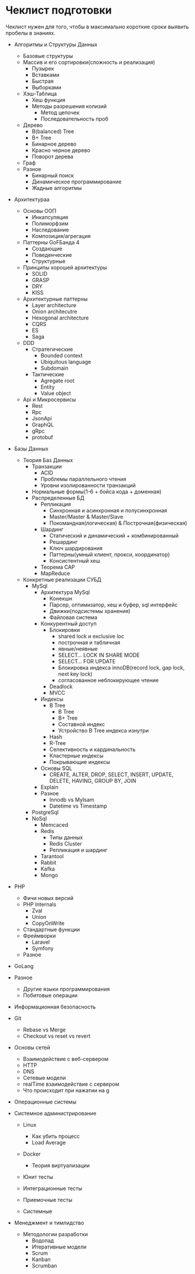 # Чеклист подготовки

Чеклист нужен для того, чтобы в максимально короткие сроки выявить пробелы в знаниях.

* Алгоритмы и Структуры Данных
  * Базовые структуры
  * Массив и его сортировки(сложность и реализация)
    * Пузырек
    * Вставками
    * Быстрая
    * Выборками
  * Хэш-Таблица
    * Хеш функция
    * Методы разрешения колизий
      * Метод цепочек
      * Последовательность проб 
  * Дерево
    * B(balanced) Tree
    * B+ Tree
    * Бинарное дерево
    * Красно черное дерево
    * Поворот дерева    
  * Граф
  * Разное
    * Бинарный поиск
    * Динамическое программирование
    * Жадные алгоритмы

* Архитектураa
  * Основы ООП
    * Инкапсуляция
    * Полиморфзим
    * Наследование
    * Композиция/агрегация
  * Паттерны GoFБанда 4
    * Создающие
    * Поведенческие
    * Структурные
  * Принципы хорошей архитектуры
    * SOLID
    * GRASP
    * DRY
    * KISS
  * Архитектурные паттерны
    * Layer architecture
    * Onion architecutre
    * Hexogonal architecture
    * CQRS
    * ES
    * Saga
  * DDD
    * Стратегические
      * Bounded context
      * Ubiquitous language
      *  Subdomain
    * Тактические
      * Agregate root
      * Entity
      * Value object
  * Api и Микросервисы
    * Rest
    * Rpc
    * JsonApi
    * GraphQL
    * gRpc
    * protobuf

* Базы Данных
  * Теория Баз Данных
    * Транзакции
      * ACID
      * Проблемы параллельного чтения
      * Уровни изолированности транзакций
    * Нормальные формы(1-6 + бойса кода + доменная)
    * Распределенные БД
      * Репликация
        * Синхронная и асинхронная и полусинхронная
        * Master/Master & Master/Slave
        * Покомандная(логическая) & Построчная(физическая)
      * Шардинг
        * Статический и динамический + комбинированный
        * Решардинг
        * Ключ шардирования
        * Паттерны(умный клиент, прокси, координатор)
        * Консистентный хеш
      * Теорема САР
      * MapReduce
  * Конкретные реализации СУБД
    * MySql
      * Архитектура MySql
        * Конекшн
        * Парсер, оптимизатор, кеш и буфер, sql интерфейс
        * Движки(подсистемы хранения)
        * Файловая система
      * Конкурентный доступ
        * Блокировки
          * shared lock и exclusive loc
          * построчная и табличная
          * явные/неявные
          * SELECT… LOCK IN SHARE MODE
          * SELECT… FOR UPDATE 
          * Блокировка индекса innoDB(record lock, gap lock, next key lock)
          * согласованное неблокирующее чтение
        * Deadlock
        * MVCC
      * Индексы
        * B Tree
          * B Tree
          * B+ Tree
          * Составной индекс
          * Устройство B Tree индекса изнутри
        * Hash
        * R-Tree
        * Селективность и кардинальность
        * Кластерные индексы
        * Покрывающие индексы
      * Основы SQL
        * CREATE,  ALTER,  DROP,  SELECT, INSERT, UPDATE, DELETE, HAVING, GROUP BY, JOIN
      * Explain
      * Разное
        * Innodb vs MyIsam
        * Datetime vs Timestamp
    * PostgreSql
    * NoSql
      * Memcaced
      * Redis
        * Типы данных
        * Redis Cluster
        * Репликация и шардинг
      * Tarantool
      * Rabbit
      * Kafka
      * Mongo

* PHP
  * Фичи новых версий
  * PHP Internals
    * Zval
    * Union
    * CopyOnWrite
  * Стандартные функции
  * Фреймворки
    * Laravel
    * Symfony
  * Разное

* GoLang

* Разное
  * Другие языки программирования
  * Побитовые операции

* Информационная безопасность

* Git

  * Rebase vs Merge
  * Checkout vs reset vs revert

* Основы сетей
  * Взаимодействие с веб-сервером
  * HTTP
  * DNS
  * Сетевые модели
  * realTime взаимодействие с сервером
  * Что происходит при нажатии на g

* Операционные системы

* Системное администрирование
  * Linux
    * Как убить процесс
    * Load Average
  * Docker
    * Теория виртуализации

  * Юнит тесты
  * Интеграционные тесты
  * Приемочные тесты
  * Системные  

* Менеджмент и тимлидство
  * Методологии разработки
    * Водопад
    * Итеративные модели
    * Scrum
    * Kanban
    * Scrumban


